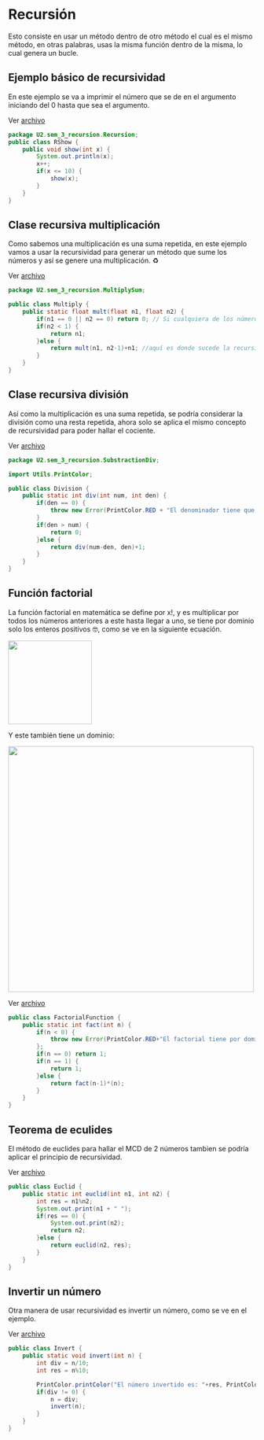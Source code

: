 # Recursión
Esto consiste en usar un método dentro de otro método el cual es el mismo método, en otras palabras, usas la misma función dentro de la misma, lo cual genera un bucle.

## Ejemplo básico de recursividad
En este ejemplo se va a imprimir el número que se de en el argumento iniciando del 0 hasta que sea el argumento.

Ver [archivo](../../src/U2/sem_3_recursion/Recursion/RShow.java)
```java
package U2.sem_3_recursion.Recursion;
public class RShow {
    public void show(int x) {
        System.out.println(x);
        x++;
        if(x <= 10) {
            show(x);
        }
    }
}
```

## Clase recursiva multiplicación
Como sabemos una multiplicación es una suma repetida, en este ejemplo vamos a usar la recursividad para generar un método que sume los números y así se genere una multiplicación. ♻️

Ver [archivo](../../src/U2/sem_3_recursion/MultiplySum/Multiply.java)
```java
package U2.sem_3_recursion.MultiplySum;

public class Multiply {
    public static float mult(float n1, float n2) {
        if(n1 == 0 || n2 == 0) return 0; // Si cualquiera de los números es 0, pues que retorne 0 :V
        if(n2 < 1) { 
            return n1;
        }else {
            return mult(n1, n2-1)+n1; //aquí es donde sucede la recursividad, pues se usa el mismo método.
        }
    }
}
```

## Clase recursiva división
Así como la multiplicación es una suma repetida, se podría considerar la división como una resta repetida, ahora solo se aplica el mismo concepto de recursividad para poder hallar el cociente.


Ver [archivo](../../src/U2/sem_3_recursion/SubstractionDiv/Division.java)
```java
package U2.sem_3_recursion.SubstractionDiv;

import Utils.PrintColor;

public class Division {
    public static int div(int num, int den) {
        if(den == 0) {
            throw new Error(PrintColor.RED + "El denominador tiene que ser diferente de 0" + PrintColor.RESET);
        }
        if(den > num) {
            return 0;
        }else {
            return div(num-den, den)+1;
        }
    }
}
```

## Función factorial
La función factorial en matemática se define por x!, y es multiplicar por todos los números anteriores a este hasta llegar a uno, se tiene por dominio solo los enteros positivos 🤓, como se ve en la siguiente ecuación.

<img src="https://cdn.discordapp.com/attachments/858111859910770719/1207534635840700427/invert.png?ex=65dfff44&is=65cd8a44&hm=a8ec2a6fa43e120961b0c99f4d0cf275a7d5e77ec888eb7c0619973d361f8ce2&" width=170>

Y este también tiene un dominio:

<img src="https://cdn.discordapp.com/attachments/858111859910770719/1207534748453568552/invert.png?ex=65dfff5e&is=65cd8a5e&hm=4cf2159a67c40d58a4a8fe349db5a9c31a3caa0a6aabdfb75b86a2ee5201f199&" width=500>

Ver [archivo](../../src/U2/sem_3_recursion/Factorial/FactorialFunction.java)
```java
public class FactorialFunction {
    public static int fact(int n) {
        if(n < 0) {
            throw new Error(PrintColor.RED+"El factorial tiene por dominio los Z+."+PrintColor.RESET);
        };
        if(n == 0) return 1;
        if(n == 1) {
            return 1;
        }else {
            return fact(n-1)*(n);
        }
    }
}
```

## Teorema de eculides
El método de euclides para hallar el MCD de 2 números tambien se podría aplicar el principio de recursividad.


Ver [archivo](../../src/U2/sem_3_recursion/Euclides/Euclid.java)
```java
public class Euclid {
    public static int euclid(int n1, int n2) {
        int res = n1%n2;
        System.out.print(n1 + " ");
        if(res == 0) {
            System.out.print(n2);
            return n2;
        }else {
            return euclid(n2, res);
        }
    }
}
```

## Invertir un número
Otra manera de usar recursividad es invertir un número, como se ve en el ejemplo.

Ver [archivo](../../src/U2/sem_3_recursion/InvertNumber/Invert.java)

```java
public class Invert {
    public static void invert(int n) {
        int div = n/10;
        int res = n%10;

        PrintColor.printColor("El número invertido es: "+res, PrintColor.GREEN);
        if(div != 0) {
            n = div;
            invert(n);
        }
    }
}
```

## 